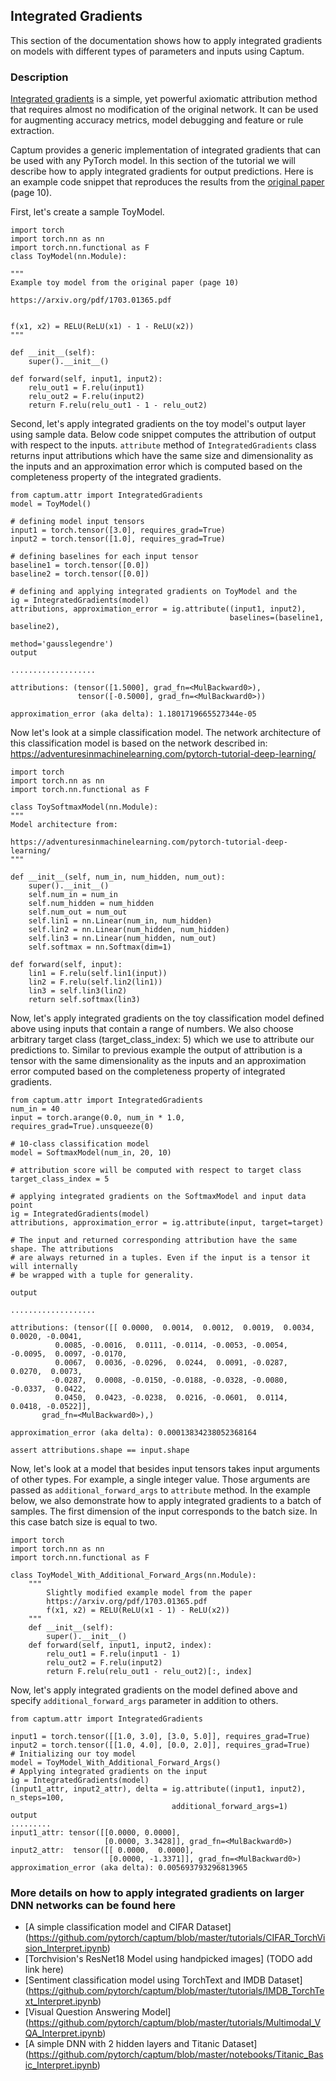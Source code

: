 ## Integrated Gradients

This section of the documentation shows how to apply integrated gradients on
models with different types of parameters and inputs using Captum.

### Description

[Integrated gradients](https://arxiv.org/pdf/1703.01365.pdf) is a simple, yet powerful axiomatic attribution method that requires almost no modification of the original network. It can be used for augmenting accuracy metrics, model debugging and feature or rule extraction.

Captum provides a generic implementation of integrated gradients that can be used with any PyTorch model.
In this section of the tutorial we will describe how to apply integrated gradients for output predictions.
Here is an example code snippet that reproduces the results from the [original paper](https://arxiv.org/pdf/1703.01365.pdf) (page 10).

First, let's create a sample ToyModel.

```
import torch
import torch.nn as nn
import torch.nn.functional as F
class ToyModel(nn.Module):

"""
Example toy model from the original paper (page 10)

https://arxiv.org/pdf/1703.01365.pdf


f(x1, x2) = RELU(ReLU(x1) - 1 - ReLU(x2))
"""

def __init__(self):
    super().__init__()

def forward(self, input1, input2):
    relu_out1 = F.relu(input1)
    relu_out2 = F.relu(input2)
    return F.relu(relu_out1 - 1 - relu_out2)
```

Second, let's apply integrated gradients on the toy model's output layer using sample data.
Below code snippet computes the attribution of output with respect to the inputs.
`attribute` method of `IntegratedGradients` class returns input attributions which
have the same size and dimensionality as the inputs and an approximation error which
is computed based on the completeness property of the integrated gradients.

```
from captum.attr import IntegratedGradients
model = ToyModel()

# defining model input tensors
input1 = torch.tensor([3.0], requires_grad=True)
input2 = torch.tensor([1.0], requires_grad=True)

# defining baselines for each input tensor
baseline1 = torch.tensor([0.0])
baseline2 = torch.tensor([0.0])

# defining and applying integrated gradients on ToyModel and the
ig = IntegratedGradients(model)
attributions, approximation_error = ig.attribute((input1, input2),
                                                 baselines=(baseline1, baseline2),
                                                 method='gausslegendre')
output

...................

attributions: (tensor([1.5000], grad_fn=<MulBackward0>),
               tensor([-0.5000], grad_fn=<MulBackward0>))

approximation_error (aka delta): 1.1801719665527344e-05
```

Now let's look at a simple classification model. The network architecture of this
classification model is based on the network described in:
https://adventuresinmachinelearning.com/pytorch-tutorial-deep-learning/

```
import torch
import torch.nn as nn
import torch.nn.functional as F

class ToySoftmaxModel(nn.Module):
"""
Model architecture from:

https://adventuresinmachinelearning.com/pytorch-tutorial-deep-learning/
"""

def __init__(self, num_in, num_hidden, num_out):
    super().__init__()
    self.num_in = num_in
    self.num_hidden = num_hidden
    self.num_out = num_out
    self.lin1 = nn.Linear(num_in, num_hidden)
    self.lin2 = nn.Linear(num_hidden, num_hidden)
    self.lin3 = nn.Linear(num_hidden, num_out)
    self.softmax = nn.Softmax(dim=1)

def forward(self, input):
    lin1 = F.relu(self.lin1(input))
    lin2 = F.relu(self.lin2(lin1))
    lin3 = self.lin3(lin2)
    return self.softmax(lin3)
```

Now, let's apply integrated gradients on the toy classification model defined
above using inputs that contain a range of numbers. We also choose arbitrary
target class (target_class_index: 5) which we use to attribute our predictions to.
Similar to previous example the output of attribution is a tensor with the same
dimensionality as the inputs and an approximation error computed based on the
completeness property of integrated gradients.

```
from captum.attr import IntegratedGradients
num_in = 40
input = torch.arange(0.0, num_in * 1.0, requires_grad=True).unsqueeze(0)

# 10-class classification model
model = SoftmaxModel(num_in, 20, 10)

# attribution score will be computed with respect to target class
target_class_index = 5

# applying integrated gradients on the SoftmaxModel and input data point
ig = IntegratedGradients(model)
attributions, approximation_error = ig.attribute(input, target=target)

# The input and returned corresponding attribution have the same shape. The attributions
# are always returned in a tuples. Even if the input is a tensor it will internally
# be wrapped with a tuple for generality.

output

...................

attributions: (tensor([[ 0.0000,  0.0014,  0.0012,  0.0019,  0.0034,  0.0020, -0.0041,  
          0.0085, -0.0016,  0.0111, -0.0114, -0.0053, -0.0054, -0.0095,  0.0097, -0.0170,
          0.0067,  0.0036, -0.0296,  0.0244,  0.0091, -0.0287,  0.0270,  0.0073,
         -0.0287,  0.0008, -0.0150, -0.0188, -0.0328, -0.0080, -0.0337,  0.0422,
          0.0450,  0.0423, -0.0238,  0.0216, -0.0601,  0.0114,  0.0418, -0.0522]],
       grad_fn=<MulBackward0>),)

approximation_error (aka delta): 0.00013834238052368164

assert attributions.shape == input.shape
```

Now, let's look at a model that besides input tensors takes input arguments of
other types. For example, a single integer value.
Those arguments are passed as `additional_forward_args` to `attribute` method. In
the example below, we also demonstrate how to apply integrated gradients to a batch
of samples. The first dimension of the input corresponds to the batch size.
In this case batch size is equal to two.

```
import torch
import torch.nn as nn
import torch.nn.functional as F

class ToyModel_With_Additional_Forward_Args(nn.Module):
    """
        Slightly modified example model from the paper
        https://arxiv.org/pdf/1703.01365.pdf
        f(x1, x2) = RELU(ReLU(x1 - 1) - ReLU(x2))
    """
    def __init__(self):
        super().__init__()
    def forward(self, input1, input2, index):
        relu_out1 = F.relu(input1 - 1)
        relu_out2 = F.relu(input2)
        return F.relu(relu_out1 - relu_out2)[:, index]
```

Now, let's apply integrated gradients on the model defined above and specify
`additional_forward_args` parameter in addition to others.

```
from captum.attr import IntegratedGradients

input1 = torch.tensor([[1.0, 3.0], [3.0, 5.0]], requires_grad=True)
input2 = torch.tensor([[1.0, 4.0], [0.0, 2.0]], requires_grad=True)
# Initializing our toy model
model = ToyModel_With_Additional_Forward_Args()
# Applying integrated gradients on the input
ig = IntegratedGradients(model)
(input1_attr, input2_attr), delta = ig.attribute((input1, input2), n_steps=100,
                                    additional_forward_args=1)
output
.........
input1_attr: tensor([[0.0000, 0.0000],
                     [0.0000, 3.3428]], grad_fn=<MulBackward0>)
input2_attr:  tensor([[ 0.0000,  0.0000],
                      [0.0000, -1.3371]], grad_fn=<MulBackward0>)
approximation_error (aka delta): 0.005693793296813965
```

### More details on how to apply integrated gradients on larger DNN networks can be found here

* [A simple classification model and CIFAR Dataset] (https://github.com/pytorch/captum/blob/master/tutorials/CIFAR_TorchVision_Interpret.ipynb)
* [Torchvision's ResNet18 Model using handpicked images] (TODO add link here)
* [Sentiment classification model using TorchText and IMDB Dataset] (https://github.com/pytorch/captum/blob/master/tutorials/IMDB_TorchText_Interpret.ipynb)
* [Visual Question Answering Model] (https://github.com/pytorch/captum/blob/master/tutorials/Multimodal_VQA_Interpret.ipynb)
* [A simple DNN with 2 hidden layers and Titanic Dataset] (https://github.com/pytorch/captum/blob/master/notebooks/Titanic_Basic_Interpret.ipynb)
